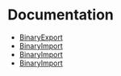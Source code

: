 # Documentation

- [BinaryExport](https://github.com/SoftStoneDevelop/KafkaExchanger/blob/main/Documentation/Listener.md)
- [BinaryImport](https://github.com/SoftStoneDevelop/KafkaExchanger/blob/main/Documentation/RequestAwaiter.md)
- [BinaryImport](https://github.com/SoftStoneDevelop/KafkaExchanger/blob/main/Documentation/Responder.md)
- [BinaryImport](https://github.com/SoftStoneDevelop/KafkaExchanger/blob/main/Documentation/Producer.md)
